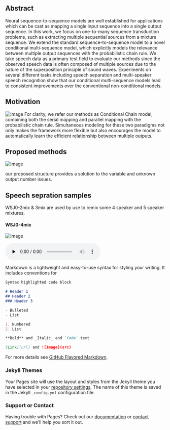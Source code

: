 ## Abstract 

Neural sequence-to-sequence models are well established for applications which can be cast as mapping a single input sequence into a single output sequence. In this work, we focus on one-to-many sequence transduction problems, such as extracting multiple sequential sources from a mixture sequence. We extend the standard sequence-to-sequence model to a novel conditional multi-sequence model, which explicitly models the relevance between multiple output sequences with the probabilistic chain rule. We take speech data as a primary test field to evaluate our methods since the observed speech data is often composed of multiple sources due to the nature of the superposition principle of sound waves. Experiments on several different tasks including speech separation and multi-speaker speech recognition show that our conditional multi-sequence models lead to consistent improvements over the conventional non-conditional models.

## Motivation
![image](https://user-images.githubusercontent.com/66230088/83373061-30a81d80-a395-11ea-81ab-ef2b6af06f97.png)
For clarity, we refer our methods as Conditional Chain model, combining both the serial mapping and parallel mapping with the probabilistic chain rule. Simultaneous modeling for these two paradigms not only makes the framework more flexible but also encourages the model to automatically learn the efficient relationship between multiple outputs.




## Proposed methods
![image](https://user-images.githubusercontent.com/66230088/83373798-9eeddf80-a397-11ea-9806-67c02b281cde.png)

our proposed structure provides a solution to the variable and unknown output number issues.

## Speech sepration samples 
WSJ0-2mix & 3mix are used by use to remix some 4 speaker and 5 speaker mixtures.

#### WSJ0-4mix
![image](https://user-images.githubusercontent.com/66230088/83374674-5126a680-a39a-11ea-8ede-916fb812aec0.png)

<audio id="audio" controls="" preload="none">
<source id="wav" src="./2_True_mix.wav">
</audio>

Markdown is a lightweight and easy-to-use syntax for styling your writing. It includes conventions for

```markdown
Syntax highlighted code block

# Header 1
## Header 2
### Header 3

- Bulleted
- List

1. Numbered
2. List

**Bold** and _Italic_ and `Code` text

[Link](url) and ![Image](src)
```

For more details see [GitHub Flavored Markdown](https://guides.github.com/features/mastering-markdown/).

### Jekyll Themes

Your Pages site will use the layout and styles from the Jekyll theme you have selected in your [repository settings](https://github.com/demotoshow/demotoshow.github.io/settings). The name of this theme is saved in the Jekyll `_config.yml` configuration file.

### Support or Contact

Having trouble with Pages? Check out our [documentation](https://help.github.com/categories/github-pages-basics/) or [contact support](https://github.com/contact) and we’ll help you sort it out.
